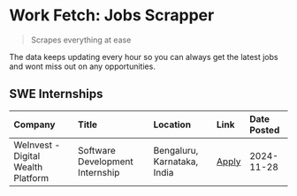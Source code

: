 # Work Fetch: Jobs Scrapper
> Scrapes everything at ease

The data keeps updating every hour so you can always get the latest jobs and wont miss out on any opportunities.

## SWE Internships
<!--START_SECTION:workfetch-->
| Company                            | Title                           | Location                    | Link                                                                                                                                                                                                                      | Date Posted   |
|:-----------------------------------|:--------------------------------|:----------------------------|:--------------------------------------------------------------------------------------------------------------------------------------------------------------------------------------------------------------------------|:--------------|
| WeInvest - Digital Wealth Platform | Software Development Internship | Bengaluru, Karnataka, India | [Apply](https://in.linkedin.com/jobs/view/software-development-internship-at-weinvest-digital-wealth-platform-4087292999?position=2&pageNum=0&refId=hr6BYeBzmUCQAKuwki7FYQ%3D%3D&trackingId=vRW3qmkOwRKBQCTAkZjA4w%3D%3D) | 2024-11-28    |
<!--END_SECTION:workfetch-->

